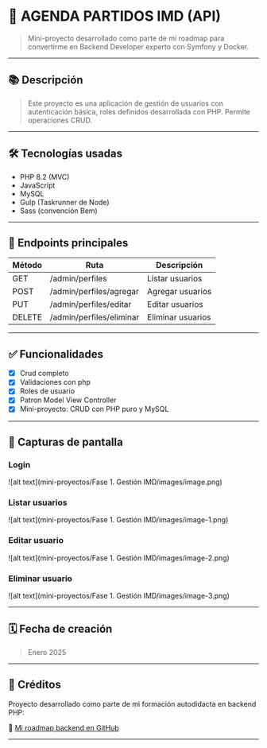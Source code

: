 # 🧩 AGENDA PARTIDOS IMD (API)

> Mini-proyecto desarrollado como parte de mi roadmap para convertirme en Backend Developer experto con Symfony y Docker.

---

## 📚 Descripción

> Este proyecto es una aplicación de gestión de usuarios con autenticación básica, roles definidos desarrollada con PHP. Permite operaciones CRUD.

---

## 🛠 Tecnologías usadas

- PHP 8.2 (MVC)
- JavaScript
- MySQL
- Gulp (Taskrunner de Node)
- Sass (convención Bem)

---

## 📮 Endpoints principales

| Método                     | Ruta     | Descripción |
|--------------------------|------------|---------------------|
| GET | /admin/perfiles |Listar usuarios |
| POST | /admin/perfiles/agregar | Agregar usuarios |
| PUT | /admin/perfiles/editar | Editar usuarios |
| DELETE | /admin/perfiles/eliminar | Eliminar usuarios |

---

## ✅ Funcionalidades

- [X] Crud completo
- [X] Validaciones con php
- [X] Roles de usuario
- [X] Patron Model View Controller
- [X] Mini-proyecto: CRUD con PHP puro y MySQL

---

## 📸 Capturas de pantalla

### Login

![alt text](mini-proyectos/Fase 1. Gestión IMD/images/image.png)

### Listar usuarios

![alt text](mini-proyectos/Fase 1. Gestión IMD/images/image-1.png)

### Editar usuario

![alt text](mini-proyectos/Fase 1. Gestión IMD/images/image-2.png)

### Eliminar usuario

![alt text](mini-proyectos/Fase 1. Gestión IMD/images/image-3.png)

---

## 🗓️ Fecha de creación

> Enero 2025

---

## 📌 Créditos

Proyecto desarrollado como parte de mi formación autodidacta en backend PHP:

🔗 [Mi roadmap backend en GitHub](https://github.com/J3susGB/Roadmap-backend-symfony/blob/main/README.md)

---
